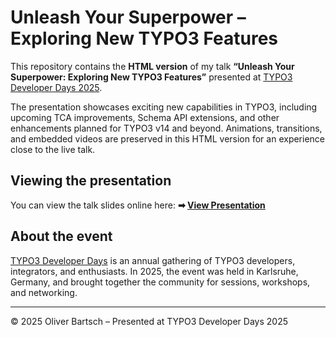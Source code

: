# Unleash Your Superpower – Exploring New TYPO3 Features

This repository contains the **HTML version** of my talk **“Unleash Your Superpower: Exploring New TYPO3 Features”** presented at [TYPO3 Developer Days 2025](https://t3dd25.typo3.com/schedule/sessions/unleash-your-superpower-exploring-new-typo3-features-954).

The presentation showcases exciting new capabilities in TYPO3, including upcoming TCA improvements, Schema API extensions, and other enhancements planned for TYPO3 v14 and beyond. Animations, transitions, and embedded videos are preserved in this HTML version for an experience close to the live talk.

## Viewing the presentation

You can view the talk slides online here: **➡ [View Presentation](https://o-ba.github.io/unleash-your-superpower-t3dd25/)**

## About the event

[TYPO3 Developer Days](https://t3dd25.typo3.com/) is an annual gathering of TYPO3 developers, integrators, and enthusiasts. In 2025, the event was held in Karlsruhe, Germany, and brought together the community for sessions, workshops, and networking.

---

© 2025 Oliver Bartsch – Presented at TYPO3 Developer Days 2025
